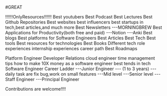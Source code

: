 #GREAT

!!!!!!OnlyResources!!!!!!
Best youtubers 
 Best Podcast
 Best Lectures 
 Best Github Repositories
 Best websites 
 best influencers 
 best startups in tech,best articles,and much more
Best Newsletters
    ---MORNINGBREW
Best Applications for Productivity(both free and paid)
    ---Notion
    ---Anki
Best blogs
Best platforms for Software Engineers
Best Articles
Best Tech 
Best tools
Best resources for technologies 
Best Books
Different tech role experiences
internship experiences 
career path
Best Roadmaps

Platform Engineer
Developer Relations
cloud engineer
time management tips
how to make 10X money as a software engineer 
best tends in tech
Software Engineer Career Ladder 
               ---Junior Engineer
                         --- (1 to 3 years) 
                         --- daily task are fix bug,work on small features
               ---Mid level 
               ---Senior level
               ---Staff Engineer
               ---Principal Engineer
 
 
Contributions are welcome!!!!
